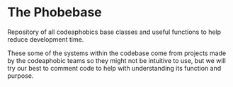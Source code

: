 # The Phobebase
Repository of all codeaphobics base classes and useful functions to help reduce development time.

These some of the systems within the codebase come from projects made by the codeaphobic teams so they might not be intuitive to use, but we will try our best to comment code to help with understanding its function and purpose.
